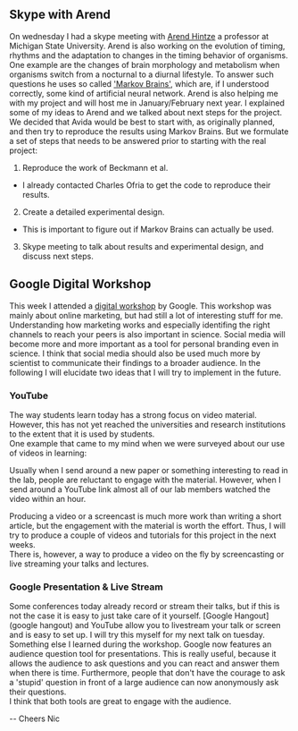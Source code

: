 ## Skype with Arend

On wednesday I had a skype meeting with [Arend Hintze](http://hintzelab.msu.edu) a professor at Michigan State University. Arend is also working on the evolution of timing, rhythms and the adaptation to changes in the timing behavior of organisms. One example are the changes of brain morphology and metabolism when organisms switch from a nocturnal to a diurnal lifestyle. To answer such questions he uses so called ['Markov Brains'](http://adamilab.msu.edu/markov-network-brains/), which are, if I understood correctly, some kind of artificial neural network. Arend is also helping me with my project and will host me in January/February next year.
I explained some of my ideas to Arend and we talked about next steps for the project. We decided that Avida would be best to start with, as originally planned, and then try to reproduce the results using Markov Brains. But we formulate a set of steps that needs to be answered prior to starting with the real project:

1. Reproduce the work of Beckmann et al.
  * I already contacted Charles Ofria to get the code to reproduce their results.
2. Create a detailed experimental design.
  * This is important to figure out if Markov Brains can actually be used.
3. Skype meeting to talk about results and experimental design, and discuss next steps.

## Google Digital Workshop

This week I attended a [digital workshop](https://digitalworkshop.withgoogle.com) by Google. This workshop was mainly about online marketing, but had still a lot of interesting stuff for me. Understanding how marketing works and especially identifing the right channels to reach your peers is also important in science. Social media will become more and more important as a tool for personal branding even in science. I think that social media should also be used much more by scientist to communicate their findings to a broader audience. In the following I will elucidate two ideas that I will try to implement in the future.

### YouTube

The way students learn today has a strong focus on video material. However, this has not yet reached the universities and research institutions to the extent that it is used by students.     
One example that came to my mind when we were surveyed about our use of videos in learning:    

Usually when I send around a new paper or something interesting to read in the lab, people are reluctant to engage with the material. However, when I send around a YouTube link almost all of our lab members watched the video within an hour.

Producing a video or a screencast is much more work than writing a short article, but the engagement with the material is worth the effort. Thus, I will try to produce a couple of videos and tutorials for this project in the next weeks.    
There is, however, a way to produce a video on the fly by screencasting or live streaming your talks and lectures.

### Google Presentation & Live Stream

Some conferences today already record or stream their talks, but if this is not the case it is easy to just take care of it yourself. [Google Hangout](google hangout) and YouTube allow you to livestream your talk or screen and is easy to set up. I will try this myself for my next talk on tuesday.
Something else I learned during the workshop. Google now features an audience question tool for presentations. This is really useful, because it allows the audience to ask questions and you can react and answer them when there is time. Furthermore, people that don't have the courage to ask a 'stupid' question in front of a large audience can now anonymously ask their questions.    
I think that both tools are great to engage with the audience.

-- Cheers Nic
